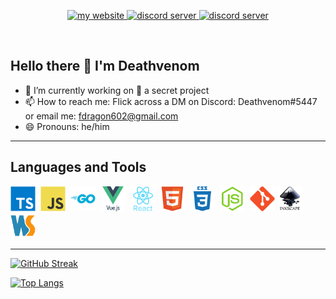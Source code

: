 <p align="center"> 
 <a href="https://www.deathvenom.me" target="_blank">
   <img src="https://img.shields.io/badge/website-lightgrey?style=for-the-badge&color=368be0" alt="my website">
 </a>

 <a href="https://discord.com/invite/qJnrRvt7wW" target="_blank">
   <img src="https://img.shields.io/badge/discord-blue?style=for-the-badge&color=5865F2&logo=discord&logoColor=white" alt="discord server">
 </a>
  <a href="https://twitter.com/dv_makes_stuff" target="_blank">
   <img src="https://img.shields.io/badge/twitter-blue?style=for-the-badge&logo=twitter&logoColor=white&color=1DA1F2" alt="discord server">
 </a>
</p>
<p align="center">
  <img src="https://komarev.com/ghpvc/?username=deathvenom54&style=flat-square&color=blue" alt=""/>
</p>

## Hello there 👋 I'm Deathvenom

- 🔭 I’m currently working on 🤫 a secret project
- 📫 How to reach me: Flick across a DM on Discord: Deathvenom#5447 or email me: fdragon602@gmail.com
- 😄 Pronouns: he/him

---

## Languages and Tools

<div>
 <img src="https://github.com/devicons/devicon/blob/master/icons/typescript/typescript-original.svg" title="TypeScript" alt="TypeScript" width="40" height="40"/>&nbsp;
 <img src="https://github.com/devicons/devicon/blob/master/icons/javascript/javascript-original.svg" title="JavaScript" alt="JavaScript" width="40" height="40"/>&nbsp;
 <img src="https://github.com/devicons/devicon/blob/master/icons/go/go-original-wordmark.svg" title="Go" alt="Go" width="40" height="40"/>&nbsp;
 <img src="https://github.com/devicons/devicon/blob/master/icons/vuejs/vuejs-original-wordmark.svg" title="Vue.js" alt="Vue.js" width="40" height="40"/>&nbsp;
 <img src="https://github.com/devicons/devicon/blob/master/icons/react/react-original-wordmark.svg" title="React" alt="React" width="40" height="40"/>&nbsp;
  <img src="https://github.com/devicons/devicon/blob/master/icons/html5/html5-original.svg" title="HTML5" alt="HTML" width="40" height="40"/>&nbsp;
 <img src="https://github.com/devicons/devicon/blob/master/icons/css3/css3-plain-wordmark.svg"  title="CSS3" alt="CSS" width="40" height="40"/>&nbsp;
  <img src="https://github.com/devicons/devicon/blob/master/icons/nodejs/nodejs-original.svg" title="NodeJS" alt="NodeJS" width="40" height="40"/>&nbsp;
  <img src="https://github.com/devicons/devicon/blob/master/icons/git/git-original.svg" title="Git" **alt="Git" width="40" height="40"/>
 <img src="https://github.com/devicons/devicon/blob/master/icons/inkscape/inkscape-original-wordmark.svg" title="Inkscape" alt="Inkscape" width="40" height="40"/>&nbsp;
 <img src="https://github.com/devicons/devicon/blob/master/icons/webstorm/webstorm-original.svg" title="Webstorm" alt="Webstorm" width="40" height="40"/>&nbsp;
</div>

---

[![GitHub Streak](http://github-readme-streak-stats.herokuapp.com?user=DeathVenom54&theme=calm&hide_border=true&date_format=M%20j%5B%2C%20Y%5D)](https://git.io/streak-stats)

[![Top Langs](https://github-readme-stats.vercel.app/api/top-langs/?username=deathvenom54&show_icons=true&theme=highcontrast&layout=compact)](https://github.com/anuraghazra/github-readme-stats)
